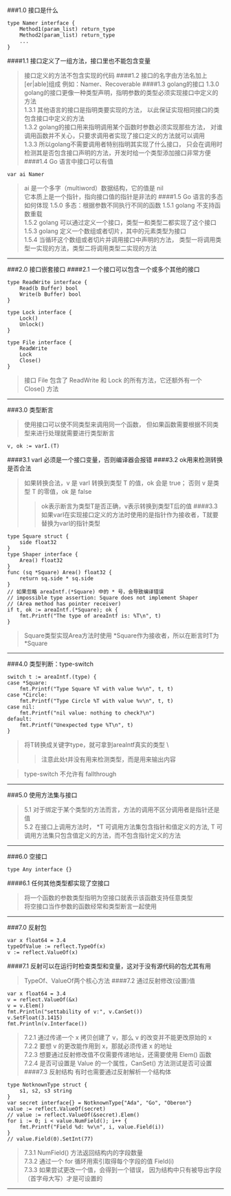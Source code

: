 ###1.0 接口是什么
```golang
type Namer interface {
    Method1(param_list) return_type
    Method2(param_list) return_type
    ...
}
```
####1.1 接口定义了一组方法，接口里也不能包含变量
>接口定义的方法不包含实现的代码
####1.2 接口的名字由方法名加上[er|able]组成
>例如：Namer、Recoverable
####1.3 golang的接口
>1.3.0 golang的接口更像一种类型声明，指明参数的类型必须实现接口中定义的方法  \
>1.3.1 其他语言的接口是指明类要实现的方法，
以此保证实现相同接口的类包含接口中定义的方法  \
>1.3.2 golang的接口用来指明调用某个函数时参数必须实现那些方法，
对谁调用函数并不关心，只要求调用者实现了接口定义的方法就可以调用  \
>1.3.3 所以golang不需要调用者特别指明其实现了什么接口，
只会在调用时检测其是否包含接口声明的方法，开发时给一个类型添加接口非常方便
####1.4 Go 语言中接口可以有值
```golang
var ai Namer
```
>ai 是一个多字（multiword）数据结构，它的值是 nil  \
>它本质上是一个指针，指向接口值的指针是非法的
####1.5 Go 语言的多态如何体现
>1.5.0 多态：根据参数不同执行不同的函数
>1.5.1 golang 不支持函数重载  \
>1.5.2 golang 可以通过定义一个接口，类型一和类型二都实现了这个接口  \
>1.5.3 golang 定义一个数组或者切片，其中的元素类型为接口  \
>1.5.4 当循环这个数组或者切片并调用接口中声明的方法，
类型一将调用类型一实现的方法，类型二将调用类型二实现的方法
***
###2.0 接口嵌套接口
####2.1 一个接口可以包含一个或多个其他的接口
```golang
type ReadWrite interface {
    Read(b Buffer) bool
    Write(b Buffer) bool
}

type Lock interface {
    Lock()
    Unlock()
}

type File interface {
    ReadWrite
    Lock
    Close()
}
```
>接口 File 包含了 ReadWrite 和 Lock 的所有方法，它还额外有一个 Close() 方法
***
###3.0 类型断言
>使用接口可以使不同类型来调用同一个函数，
>但如果函数需要根据不同类型来进行处理就需要进行类型断言
```golang
v, ok := varI.(T)
```
####3.1 varI 必须是一个接口变量，否则编译器会报错
####3.2 ok用来检测转换是否合法
>如果转换合法，v 是 varI 转换到类型 T 的值，ok 会是 true；
否则 v 是类型 T 的零值，ok 是 false
>>ok表示断言为类型T是否正确，v表示转换到类型T后的值
####3.3 如果varI在实现接口定义的方法时使用的是指针作为接收者，T就要替换为varI的指针类型
```golang
type Square struct {
	side float32
}
type Shaper interface {
	Area() float32
}
func (sq *Square) Area() float32 {
	return sq.side * sq.side
}
// 如果忽略 areaIntf.(*Square) 中的 * 号，会导致编译错误
// impossible type assertion: Square does not implement Shaper 
// (Area method has pointer receiver)
if t, ok := areaIntf.(*Square); ok {
    fmt.Printf("The type of areaIntf is: %T\n", t)
}
```
>Square类型实现Area方法时使用 *Square作为接收者，所以在断言时T为 *Square
***
###4.0 类型判断：type-switch
```golang
switch t := areaIntf.(type) {
case *Square:
	fmt.Printf("Type Square %T with value %v\n", t, t)
case *Circle:
	fmt.Printf("Type Circle %T with value %v\n", t, t)
case nil:
	fmt.Printf("nil value: nothing to check?\n")
default:
	fmt.Printf("Unexpected type %T\n", t)
}
```
>将T转换成关键字type，就可拿到areaIntf真实的类型  \
>>注意此处t并没有用来检测类型，而是用来输出内容

>type-switch 不允许有 fallthrough
***
###5.0 使用方法集与接口
>5.1 对于绑定于某个类型的方法而言，方法的调用不区分调用者是指针还是值  \
>5.2 在接口上调用方法时， *T 可调用方法集包含指针和值定义的方法,
>T 可调用方法集只包含值定义的方法，而不包含指针定义的方法
***
###6.0 空接口
```golang
type Any interface {}
```
####6.1 任何其他类型都实现了空接口
>将一个函数的参数类型指明为空接口就表示该函数支持任意类型  \
>将空接口当作参数的函数经常和类型断言一起使用
***
###7.0 反射包
```golang
var x float64 = 3.4
typeOfValue := reflect.TypeOf(x)
v := reflect.ValueOf(x)
```
####7.1 反射可以在运行时检查类型和变量，这对于没有源代码的包尤其有用
>TypeOf、ValueOf两个核心方法
####7.2 通过反射修改(设置)值
```golang
var x float64 = 3.4
v = reflect.ValueOf(&x)
v = v.Elem()
fmt.Println("settability of v:", v.CanSet())
v.SetFloat(3.1415)
fmt.Println(v.Interface())
```
>7.2.1 通过传递一个 x 拷贝创建了 v，那么 v 的改变并不能更改原始的 x  \
>7.2.2 要想 v 的更改能作用到 x，那就必须传递 x 的地址  \
>7.2.3 想要通过反射修改值不仅需要传递地址，还需要使用 Elem() 函数  \
>7.2.4 是否可设置是 Value 的一个属性，CanSet() 方法测试是否可设置
####7.3 反射结构
>有时也需要通过反射解析一个结构体
```golang
type NotknownType struct {
	s1, s2, s3 string
}
var secret interface{} = NotknownType{"Ada", "Go", "Oberon"}
value := reflect.ValueOf(secret)
// value := reflect.ValueOf(&secret).Elem()
for i := 0; i < value.NumField(); i++ {
    fmt.Printf("Field %d: %v\n", i, value.Field(i))
}
// value.Field(0).SetInt(77)
```
>7.3.1 NumField() 方法返回结构内的字段数量  \
>7.3.2 通过一个 for 循环用索引取得每个字段的值 Field(i)  \
>7.3.3 如果尝试更改一个值，会得到一个错误，
因为结构中只有被导出字段（首字母大写）才是可设置的
***